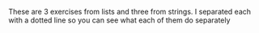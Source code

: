 These are 3 exercises from lists and three from strings. I separated each with a dotted line so you can see what each of them do separately
